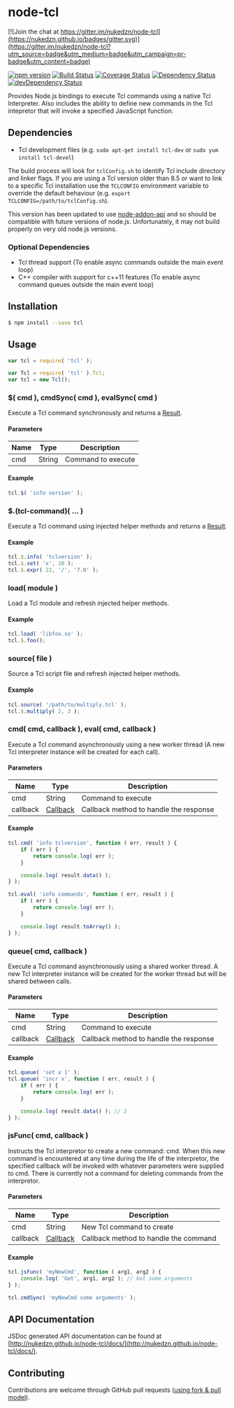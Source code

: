 node-tcl
========

[![Join the chat at https://gitter.im/nukedzn/node-tcl](https://nukedzn.github.io/badges/gitter.svg)](https://gitter.im/nukedzn/node-tcl?utm_source=badge&utm_medium=badge&utm_campaign=pr-badge&utm_content=badge)

[![npm version](https://img.shields.io/npm/v/tcl.svg)](https://www.npmjs.com/package/tcl)
[![Build Status](https://travis-ci.org/nukedzn/node-tcl.svg)](https://travis-ci.org/nukedzn/node-tcl)
[![Coverage Status](https://coveralls.io/repos/nukedzn/node-tcl/badge.svg)](https://coveralls.io/r/nukedzn/node-tcl)
[![Dependency Status](https://david-dm.org/nukedzn/node-tcl.svg)](https://david-dm.org/nukedzn/node-tcl)
[![devDependency Status](https://david-dm.org/nukedzn/node-tcl/dev-status.svg)](https://david-dm.org/nukedzn/node-tcl#info=devDependencies)

Provides Node.js bindings to execute Tcl commands using a native Tcl Interpreter.
Also includes the ability to define new commands in the Tcl intepretor that will invoke a
specified JavaScript function.


## Dependencies

- Tcl development files (e.g. ```sudo apt-get install tcl-dev``` or ```sudo yum install tcl-devel```)

The build process will look for ```tclConfig.sh``` to identify Tcl include directory
and linker flags. If you are using a Tcl version older than 8.5 or want to link to a specific
Tcl installation use the ```TCLCONFIG``` environment variable to override the default behaviour
(e.g. ```export TCLCONFIG=/path/to/tclConfig.sh```).

This version has been updated to use [node-addon-api](https://github.com/nodejs/node-addon-api)
and so should be compatible with future versions of node.js.  Unfortunately, it may not build
properly on very old node.js versions.

### Optional Dependencies

- Tcl thread support (To enable async commands outside the main event loop)
- C++ compiler with support for c++11 features (To enable async command queues outside the main event loop)


## Installation

```sh
$ npm install --save tcl
```


## Usage

```js
var tcl = require( 'tcl' );
```

```js
var Tcl = require( 'tcl' ).Tcl;
var tcl = new Tcl();
```

### $( cmd ), cmdSync( cmd ), evalSync( cmd )

Execute a Tcl command synchronously and returns a [Result](http://nukedzn.github.io/node-tcl/docs/Result.html).

#### Parameters

| Name | Type   | Description        |
|------|--------|--------------------|
| cmd  | String | Command to execute |


#### Example

```js
tcl.$( 'info version' );
```


### $.(tcl-command)( ... )

Execute a Tcl command using injected helper methods and returns a [Result](http://nukedzn.github.io/node-tcl/docs/Result.html).

#### Example

```js
tcl.$.info( 'tclversion' );
tcl.$.set( 'x', 10 );
tcl.$.expr( 22, '/', '7.0' );
```


### load( module )

Load a Tcl module and refresh injected helper methods.

#### Example

```js
tcl.load( 'libfoo.so' );
tcl.$.foo();
```


### source( file )

Source a Tcl script file and refresh injected helper methods.

#### Example

```js
tcl.source( '/path/to/multiply.tcl' );
tcl.$.multiply( 2, 3 );
```


### cmd( cmd, callback ), eval( cmd, callback )

Execute a Tcl command asynchronously using a new worker thread (A new Tcl interpreter
instance will be created for each call).

#### Parameters

| Name     | Type   | Description        |
|----------|--------|--------------------|
| cmd      | String | Command to execute |
| callback | [Callback](http://nukedzn.github.io/node-tcl/docs/Tcl.html#~cmdCallback) | Callback method to handle the response |

#### Example

```js
tcl.cmd( 'info tclversion', function ( err, result ) {
	if ( err ) {
		return console.log( err );
	}

	console.log( result.data() );
} );

tcl.eval( 'info commands', function ( err, result ) {
	if ( err ) {
		return console.log( err );
	}

	console.log( result.toArray() );
} );
```


### queue( cmd, callback )

Execute a Tcl command asynchronously using a shared worker thread. A new Tcl interpreter
instance will be created for the worker thread but will be shared between calls.

#### Parameters

| Name     | Type   | Description        |
|----------|--------|--------------------|
| cmd      | String | Command to execute |
| callback | [Callback](http://nukedzn.github.io/node-tcl/docs/Tcl.html#~cmdCallback) | Callback method to handle the response |

#### Example

``` js
tcl.queue( 'set x 1' );
tcl.queue( 'incr x', function ( err, result ) {
	if ( err ) {
		return console.log( err );
	}

	console.log( result.data() ); // 2
} );
```


### jsFunc( cmd, callback )

Instructs the Tcl interpretor to create a new command: cmd.
When this new command is encountered at any time during the life of the interpretor,
the specified callback will be invoked with whatever parameters were supplied to cmd.
There is currently not a command for deleting commands from the interpretor.

#### Parameters

| Name     | Type   | Description               |
|----------|--------|---------------------------|
| cmd      | String | New Tcl command to create |
| callback | [Callback](http://nukedzn.github.io/node-tcl/docs/Tcl.html#~cmdCallback) | Callback method to handle the command |

#### Example

``` js
tcl.jsFunc( 'myNewCmd', function ( arg1, arg2 ) {
	console.log( 'Got', arg1, arg2 ); // Got some arguments
} );

tcl.cmdSync( 'myNewCmd some arguments' );
```



## API Documentation

JSDoc generated API documentation can be found at [http://nukedzn.github.io/node-tcl/docs/](http://nukedzn.github.io/node-tcl/docs/).


## Contributing

Contributions are welcome through GitHub pull requests ([using fork & pull model](https://help.github.com/articles/using-pull-requests/#fork--pull)).


